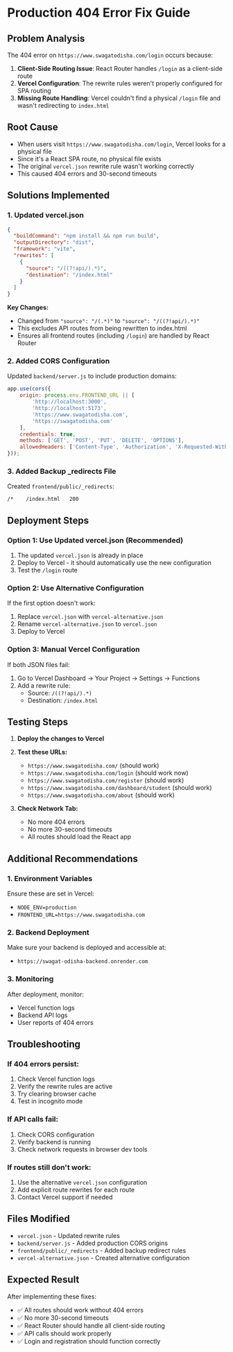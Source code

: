 # Production 404 Error Fix Guide

## Problem Analysis
The 404 error on `https://www.swagatodisha.com/login` occurs because:

1. **Client-Side Routing Issue**: React Router handles `/login` as a client-side route
2. **Vercel Configuration**: The rewrite rules weren't properly configured for SPA routing
3. **Missing Route Handling**: Vercel couldn't find a physical `/login` file and wasn't redirecting to `index.html`

## Root Cause
- When users visit `https://www.swagatodisha.com/login`, Vercel looks for a physical file
- Since it's a React SPA route, no physical file exists
- The original `vercel.json` rewrite rule wasn't working correctly
- This caused 404 errors and 30-second timeouts

## Solutions Implemented

### 1. Updated vercel.json
```json
{
  "buildCommand": "npm install && npm run build",
  "outputDirectory": "dist",
  "framework": "vite",
  "rewrites": [
    {
      "source": "/((?!api/).*)",
      "destination": "/index.html"
    }
  ]
}
```

**Key Changes:**
- Changed from `"source": "/(.*)"` to `"source": "/((?!api/).*)"`
- This excludes API routes from being rewritten to index.html
- Ensures all frontend routes (including `/login`) are handled by React Router

### 2. Added CORS Configuration
Updated `backend/server.js` to include production domains:
```javascript
app.use(cors({
    origin: process.env.FRONTEND_URL || [
        'http://localhost:3000', 
        'http://localhost:5173', 
        'https://www.swagatodisha.com', 
        'https://swagatodisha.com'
    ],
    credentials: true,
    methods: ['GET', 'POST', 'PUT', 'DELETE', 'OPTIONS'],
    allowedHeaders: ['Content-Type', 'Authorization', 'X-Requested-With']
}));
```

### 3. Added Backup _redirects File
Created `frontend/public/_redirects`:
```
/*    /index.html   200
```

## Deployment Steps

### Option 1: Use Updated vercel.json (Recommended)
1. The updated `vercel.json` is already in place
2. Deploy to Vercel - it should automatically use the new configuration
3. Test the `/login` route

### Option 2: Use Alternative Configuration
If the first option doesn't work:
1. Replace `vercel.json` with `vercel-alternative.json`
2. Rename `vercel-alternative.json` to `vercel.json`
3. Deploy to Vercel

### Option 3: Manual Vercel Configuration
If both JSON files fail:
1. Go to Vercel Dashboard → Your Project → Settings → Functions
2. Add a rewrite rule:
   - Source: `/((?!api/).*)`
   - Destination: `/index.html`

## Testing Steps

1. **Deploy the changes to Vercel**
2. **Test these URLs:**
   - `https://www.swagatodisha.com/` (should work)
   - `https://www.swagatodisha.com/login` (should work now)
   - `https://www.swagatodisha.com/register` (should work)
   - `https://www.swagatodisha.com/dashboard/student` (should work)
   - `https://www.swagatodisha.com/about` (should work)

3. **Check Network Tab:**
   - No more 404 errors
   - No more 30-second timeouts
   - All routes should load the React app

## Additional Recommendations

### 1. Environment Variables
Ensure these are set in Vercel:
- `NODE_ENV=production`
- `FRONTEND_URL=https://www.swagatodisha.com`

### 2. Backend Deployment
Make sure your backend is deployed and accessible at:
- `https://swagat-odisha-backend.onrender.com`

### 3. Monitoring
After deployment, monitor:
- Vercel function logs
- Backend API logs
- User reports of 404 errors

## Troubleshooting

### If 404 errors persist:
1. Check Vercel function logs
2. Verify the rewrite rules are active
3. Try clearing browser cache
4. Test in incognito mode

### If API calls fail:
1. Check CORS configuration
2. Verify backend is running
3. Check network requests in browser dev tools

### If routes still don't work:
1. Use the alternative `vercel.json` configuration
2. Add explicit route rewrites for each route
3. Contact Vercel support if needed

## Files Modified
- `vercel.json` - Updated rewrite rules
- `backend/server.js` - Added production CORS origins
- `frontend/public/_redirects` - Added backup redirect rules
- `vercel-alternative.json` - Created alternative configuration

## Expected Result
After implementing these fixes:
- ✅ All routes should work without 404 errors
- ✅ No more 30-second timeouts
- ✅ React Router should handle all client-side routing
- ✅ API calls should work properly
- ✅ Login and registration should function correctly

